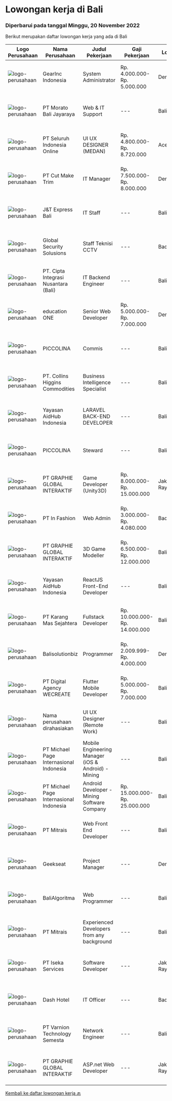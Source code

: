 
  # Lowongan kerja di Bali

  ### Diperbarui pada tanggal Minggu, 20 November 2022

  Berikut merupakan daftar lowongan kerja yang ada di Bali

  |Logo Perusahaan | Nama Perusahaan | Judul Pekerjaan | Gaji Pekerjaan | Lokasi | Deskripsi | Tanggal diunggah | Pranala |
  | -------------- | --------------- | --------------- | --------- | --------- | -------------- | ------- | ----------- |
  |![logo-perusahaan](https://i.ibb.co/sqvTCh9/112815900-stock-vector-no-image-available-icon-flat-vector.webp)|GearInc Indonesia|System Administrator|Rp. 4.000.000-Rp. 5.000.000|Denpasar|ABOUT USGear Inc is a US software engineering company started by industry veterans with 8+ years of Silicon Valley experience. We strive to provide...|Jumat, 18 November 2022|https://www.jobstreet.co.id/id/job/system-administrator-4099937?token=0~13ebbc09-9d3e-48f0-bc91-189a8bc47bfd&sectionRank=1&jobId=jobstreet-id-job-4099937|
|![logo-perusahaan](https://image-service-cdn.seek.com.au/11d5a41c0bded72d27bf2d54d7d0d8b8f9e28b7d/ee4dce1061f3f616224767ad58cb2fc751b8d2dc)|PT Morato Bali Jayaraya|Web & IT Support|---|Bali|Responsibilities:·        Website and software application designing, building, or maintaining.·        Using scripting or authoring languages,...|Jumat, 18 November 2022|https://www.jobstreet.co.id/id/job/web-it-support-4111319?token=0~13ebbc09-9d3e-48f0-bc91-189a8bc47bfd&sectionRank=2&jobId=jobstreet-id-job-4111319|
|![logo-perusahaan](https://image-service-cdn.seek.com.au/c768f0670f8f8212da7de609b6af9d0b2e5134cc/ee4dce1061f3f616224767ad58cb2fc751b8d2dc)|PT Seluruh Indonesia Online|UI UX DESIGNER (MEDAN)|Rp. 4.800.000-Rp. 8.720.000|Aceh|# Memiliki pengalaman di atas# Penempatan di kota Medan# Interview di lakukan secara Online dan Offline# Harus melewati tahapan seleksi sesuai sop...|Jumat, 18 November 2022|https://www.jobstreet.co.id/id/job/ui-ux-designer-medan-4111329?token=0~13ebbc09-9d3e-48f0-bc91-189a8bc47bfd&sectionRank=3&jobId=jobstreet-id-job-4111329|
|![logo-perusahaan](https://image-service-cdn.seek.com.au/96dc6d56307920705b85d5181a9dcf3f3abd280c/ee4dce1061f3f616224767ad58cb2fc751b8d2dc)|PT Cut Make Trim|IT Manager|Rp. 7.500.000-Rp. 8.000.000|Denpasar|Summary of Position:  Oversee and coordinate the planning, organizing, and maintenance essential IT operations including operating system, security...|Kamis, 17 November 2022|https://www.jobstreet.co.id/id/job/it-manager-4109837?token=0~13ebbc09-9d3e-48f0-bc91-189a8bc47bfd&sectionRank=4&jobId=jobstreet-id-job-4109837|
|![logo-perusahaan](https://i.ibb.co/sqvTCh9/112815900-stock-vector-no-image-available-icon-flat-vector.webp)|J&T Express Bali|IT Staff|---|Bali|Penempatan di Pemogan, Denpasar SelatanPendidikan S1 Teknik Informatika/Ilmu Komputer/Sistem Informasi/Manajemen Informatika (terbuka untuk Fresh...|Sabtu, 19 November 2022|https://www.jobstreet.co.id/id/job/it-staff-1033744905?token=0~13ebbc09-9d3e-48f0-bc91-189a8bc47bfd&sectionRank=5&jobId=jobstreet-id-job-1033744905|
|![logo-perusahaan](https://i.ibb.co/sqvTCh9/112815900-stock-vector-no-image-available-icon-flat-vector.webp)|Global Security Solusions|Staff Teknisi CCTV|---|Badung|We are hiring eletric technician for cctv Tau cara mengunakan alat Mahir Berbahasa Inggris Mahir dalam melakukan perkabelan dan cctv Profesional dalam...|Sabtu, 19 November 2022|https://www.jobstreet.co.id/id/job/staff-teknisi-cctv-1033582200?token=0~13ebbc09-9d3e-48f0-bc91-189a8bc47bfd&sectionRank=6&jobId=jobstreet-id-job-1033582200|
|![logo-perusahaan](https://image-service-cdn.seek.com.au/74ec2d3fbf2b4f74d355f854cd06678102564430/ee4dce1061f3f616224767ad58cb2fc751b8d2dc)|PT. Cipta Integrasi Nusantara (Bali)|IT Backend Engineer|---|Bali|Qualifications:  Graduated from major in computer science / software engineering / information technology Have experience with PostgreSQL Preferably...|Rabu, 16 November 2022|https://www.jobstreet.co.id/id/job/it-backend-engineer-4108682?token=0~13ebbc09-9d3e-48f0-bc91-189a8bc47bfd&sectionRank=7&jobId=jobstreet-id-job-4108682|
|![logo-perusahaan](https://image-service-cdn.seek.com.au/10dacad4af9d463d849f7c64075a5392b7214614/ee4dce1061f3f616224767ad58cb2fc751b8d2dc)|education ONE|Senior Web Developer|Rp. 5.000.000-Rp. 7.000.000|Denpasar|Job Description : Design website pages that are user-friendly, attractive, and engaging, while remaining true to the company brand and promoting the...|Kamis, 17 November 2022|https://www.jobstreet.co.id/id/job/senior-web-developer-4097169?token=0~13ebbc09-9d3e-48f0-bc91-189a8bc47bfd&sectionRank=8&jobId=jobstreet-id-job-4097169|
|![logo-perusahaan](https://i.ibb.co/sqvTCh9/112815900-stock-vector-no-image-available-icon-flat-vector.webp)|PICCOLINA|Commis|---|Bali|Qualifications- 2 year experience in the similar position- Good attitude and work ethics- Ability to work individually or in a team- Able to work on...|Sabtu, 19 November 2022|https://www.jobstreet.co.id/id/job/commis-1033773639?token=0~13ebbc09-9d3e-48f0-bc91-189a8bc47bfd&sectionRank=9&jobId=jobstreet-id-job-1033773639|
|![logo-perusahaan](https://image-service-cdn.seek.com.au/d826ce72898b852d1f28e2ccceafcb2d6253a43e/ee4dce1061f3f616224767ad58cb2fc751b8d2dc)|PT. Collins Higgins Commodities|Business Intelligence Specialist|---|Bali|CHC is seeking a skilled Analyst/Developer with minimum 3-5 years experience working with Power BI who has demonstrated experience in designing,...|Jumat, 18 November 2022|https://www.jobstreet.co.id/id/job/business-intelligence-specialist-4112348?token=0~13ebbc09-9d3e-48f0-bc91-189a8bc47bfd&sectionRank=10&jobId=jobstreet-id-job-4112348|
|![logo-perusahaan](https://image-service-cdn.seek.com.au/b8a60e8d6ca510696f33d15561863cf7825cf93a/ee4dce1061f3f616224767ad58cb2fc751b8d2dc)|Yayasan AidHub Indonesia|LARAVEL BACK-END DEVELOPER|---|Bali|Responsibilities: This role will report to the IT Manager Maintain and upgrade the software following deployment Develop individual functional...|Rabu, 16 November 2022|https://www.jobstreet.co.id/id/job/laravel-back-end-developer-4088973?token=0~13ebbc09-9d3e-48f0-bc91-189a8bc47bfd&sectionRank=11&jobId=jobstreet-id-job-4088973|
|![logo-perusahaan](https://i.ibb.co/sqvTCh9/112815900-stock-vector-no-image-available-icon-flat-vector.webp)|PICCOLINA|Steward|---|Bali|Qualifications- 2 year experience in the similar position- Good attitude and work ethics- Ability to work individually or in a team- Able to work on...|Sabtu, 19 November 2022|https://www.jobstreet.co.id/id/job/steward-1033773711?token=0~13ebbc09-9d3e-48f0-bc91-189a8bc47bfd&sectionRank=12&jobId=jobstreet-id-job-1033773711|
|![logo-perusahaan](https://image-service-cdn.seek.com.au/f9a751ea24d68e4658d0eb7882e2db58a9b95cb0/ee4dce1061f3f616224767ad58cb2fc751b8d2dc)|PT GRAPHIE GLOBAL INTERAKTIF|Game Developer (Unity3D)|Rp. 8.000.000-Rp. 15.000.000|Jakarta Raya|Deskripsi Pekerjaan : Usia maksimal 40 tahun Pendidikan terakhir minimal D3 Menyenangi dunia aplikasi komputer dan pembuatan game Mempunyai kemampuan...|Kamis, 17 November 2022|https://www.jobstreet.co.id/id/job/game-developer-unity3d-4097437?token=0~13ebbc09-9d3e-48f0-bc91-189a8bc47bfd&sectionRank=13&jobId=jobstreet-id-job-4097437|
|![logo-perusahaan](https://image-service-cdn.seek.com.au/99ccc0096dc1e58f96b75a1f238e7d9598eff05d/ee4dce1061f3f616224767ad58cb2fc751b8d2dc)|PT In Fashion|Web Admin|Rp. 3.000.000-Rp. 4.080.000|Badung|Roles and Responsibilities Updating the websites according to plan. Uploading products to our online store. Editing product images (creating banner,...|Kamis, 17 November 2022|https://www.jobstreet.co.id/id/job/web-admin-4098665?token=0~13ebbc09-9d3e-48f0-bc91-189a8bc47bfd&sectionRank=14&jobId=jobstreet-id-job-4098665|
|![logo-perusahaan](https://image-service-cdn.seek.com.au/f9a751ea24d68e4658d0eb7882e2db58a9b95cb0/ee4dce1061f3f616224767ad58cb2fc751b8d2dc)|PT GRAPHIE GLOBAL INTERAKTIF|3D Game Modeller|Rp. 6.500.000-Rp. 12.000.000|Bali|Job Responsibilities: Creating 3D Model character for game Smoothing a 3D file Editing 3D File UV Unwrap texturing Humanoid Rigging Required Software...|Rabu, 16 November 2022|https://www.jobstreet.co.id/id/job/3d-game-modeller-4095478?token=0~13ebbc09-9d3e-48f0-bc91-189a8bc47bfd&sectionRank=15&jobId=jobstreet-id-job-4095478|
|![logo-perusahaan](https://image-service-cdn.seek.com.au/e9f18f470a6962bbc865eb3b19b435e6ba2ab907/ee4dce1061f3f616224767ad58cb2fc751b8d2dc)|Yayasan AidHub Indonesia|ReactJS Front-End Developer|---|Bali|Responsibilities:This role will report to the IT Manager Maintain and upgrade the software following deployment Manage the end-to-end life cycle of...|Rabu, 16 November 2022|https://www.jobstreet.co.id/id/job/reactjs-front-end-developer-4088979?token=0~13ebbc09-9d3e-48f0-bc91-189a8bc47bfd&sectionRank=16&jobId=jobstreet-id-job-4088979|
|![logo-perusahaan](https://image-service-cdn.seek.com.au/46eaa99b480ebc058935ab7c7ca5cf5c2f46d6da/ee4dce1061f3f616224767ad58cb2fc751b8d2dc)|PT Karang Mas Sejahtera|Fullstack Developer|Rp. 10.000.000-Rp. 14.000.000|Bali|Job Description: Researching, designing, implementing, and managing software programs Testing and evaluating new programs Identifying areas for...|Rabu, 16 November 2022|https://www.jobstreet.co.id/id/job/fullstack-developer-4109385?token=0~13ebbc09-9d3e-48f0-bc91-189a8bc47bfd&sectionRank=17&jobId=jobstreet-id-job-4109385|
|![logo-perusahaan](https://i.ibb.co/sqvTCh9/112815900-stock-vector-no-image-available-icon-flat-vector.webp)|Balisolutionbiz|Programmer|Rp. 2.009.999-Rp. 4.000.000|Denpasar|Balisolutionbiz yang bergerak dibidang software development dan konsultan membutuhkan programmer webbase ataupun desktop.syarat : minimal lulusan SMK...|Kamis, 17 November 2022|https://www.jobstreet.co.id/id/job/programmer-4109874?token=0~13ebbc09-9d3e-48f0-bc91-189a8bc47bfd&sectionRank=18&jobId=jobstreet-id-job-4109874|
|![logo-perusahaan](https://image-service-cdn.seek.com.au/bbf730ee497faf25aafae93ef5a5b7da7c782a98/ee4dce1061f3f616224767ad58cb2fc751b8d2dc)|PT Digital Agency WECREATE|Flutter Mobile Developer|Rp. 5.000.000-Rp. 7.000.000|Bali|We are looking for an experienced Flutter Mobile Developer to help us complete a project. Its very important that you have experience with BLoC...|Kamis, 17 November 2022|https://www.jobstreet.co.id/id/job/flutter-mobile-developer-4097762?token=0~13ebbc09-9d3e-48f0-bc91-189a8bc47bfd&sectionRank=19&jobId=jobstreet-id-job-4097762|
|![logo-perusahaan](https://i.ibb.co/sqvTCh9/112815900-stock-vector-no-image-available-icon-flat-vector.webp)|Nama perusahaan dirahasiakan|UI UX Designer (Remote Work)|---|Bali|We are looking for UI/UX Designers to join our in-house product development team.Responsibilities include gathering user requirements, designing...|Senin, 14 November 2022|https://www.jobstreet.co.id/id/job/ui-ux-designer-remote-work-4104972?token=0~13ebbc09-9d3e-48f0-bc91-189a8bc47bfd&sectionRank=20&jobId=jobstreet-id-job-4104972|
|![logo-perusahaan](https://image-service-cdn.seek.com.au/6f9556b46c1b5cc7aedf100dfc0ed24c4de1fe86/ee4dce1061f3f616224767ad58cb2fc751b8d2dc)|PT Michael Page Internasional Indonesia|Mobile Engineering Manager (iOS & Android) - Mining|---|Bali|In this role, you will lead the Indonesian Software Team and work closely with Product Management and Subject Matter Experts (SMEs) to maintain and...|Selasa, 15 November 2022|https://www.jobstreet.co.id/id/job/mobile-engineering-manager-ios-android-mining-4107252?token=0~13ebbc09-9d3e-48f0-bc91-189a8bc47bfd&sectionRank=21&jobId=jobstreet-id-job-4107252|
|![logo-perusahaan](https://image-service-cdn.seek.com.au/6f9556b46c1b5cc7aedf100dfc0ed24c4de1fe86/ee4dce1061f3f616224767ad58cb2fc751b8d2dc)|PT Michael Page Internasional Indonesia|Android Developer - Mining Software Company|Rp. 15.000.000-Rp. 25.000.000|Bali|In this role, you will be working closely with subject matter experts to maintain and extend Discover Mobile features and create state of the art...|Selasa, 15 November 2022|https://www.jobstreet.co.id/id/job/android-developer-mining-software-company-4107084?token=0~13ebbc09-9d3e-48f0-bc91-189a8bc47bfd&sectionRank=22&jobId=jobstreet-id-job-4107084|
|![logo-perusahaan](https://image-service-cdn.seek.com.au/969b0c47f133a1e0155056a5d964c63953dd6304/ee4dce1061f3f616224767ad58cb2fc751b8d2dc)|PT Mitrais|Web Front End Developer|---|Bali|Build your Career with Mitrais! We're looking for Web Front End Developer to be part of our team. What will you be doing?  Coding high-quality...|Senin, 14 November 2022|https://www.jobstreet.co.id/id/job/web-front-end-developer-4104350?token=0~13ebbc09-9d3e-48f0-bc91-189a8bc47bfd&sectionRank=23&jobId=jobstreet-id-job-4104350|
|![logo-perusahaan](https://image-service-cdn.seek.com.au/a94166d692fda70a364e9d5191d7ced8a65f1597/ee4dce1061f3f616224767ad58cb2fc751b8d2dc)|Geekseat|Project Manager|---|Denpasar|Project Manager  The role of a Project Manager at Geekseat is managing your team by reporting and maintaining project timelines, minimising external...|Sabtu, 12 November 2022|https://www.jobstreet.co.id/id/job/project-manager-4092908?token=0~13ebbc09-9d3e-48f0-bc91-189a8bc47bfd&sectionRank=24&jobId=jobstreet-id-job-4092908|
|![logo-perusahaan](https://i.ibb.co/sqvTCh9/112815900-stock-vector-no-image-available-icon-flat-vector.webp)|BaliAlgoritma|Web Programmer|---|Bali|Web ProgrammerSyarat dan Ketentuan: Tinggal di Tabanan Bali Lulusan Diploma/S1 Informatika Paham HTML dan CSS Menguasai bahasa pemrograman PHP...|Senin, 14 November 2022|https://www.jobstreet.co.id/id/job/web-programmer-4106889?token=0~13ebbc09-9d3e-48f0-bc91-189a8bc47bfd&sectionRank=25&jobId=jobstreet-id-job-4106889|
|![logo-perusahaan](https://image-service-cdn.seek.com.au/969b0c47f133a1e0155056a5d964c63953dd6304/ee4dce1061f3f616224767ad58cb2fc751b8d2dc)|PT Mitrais|Experienced Developers from any background|---|Bali|Build your Career with Mitrais ! We're looking for experienced Software Engineers from any background to be part of our team. What will you be doing? ...|Senin, 14 November 2022|https://www.jobstreet.co.id/id/job/experienced-developers-from-any-background-4104343?token=0~13ebbc09-9d3e-48f0-bc91-189a8bc47bfd&sectionRank=26&jobId=jobstreet-id-job-4104343|
|![logo-perusahaan](https://image-service-cdn.seek.com.au/48f17f16a37d7ca19186c95222634d777fe9e0bf/ee4dce1061f3f616224767ad58cb2fc751b8d2dc)|PT Iseka Services|Software Developer|---|Jakarta Raya|PT Iseka Services is an exciting new technology provider whose main goal is to help companies of all sizes transfer to the Digital World utilising...|Sabtu, 12 November 2022|https://www.jobstreet.co.id/id/job/software-developer-4085280?token=0~13ebbc09-9d3e-48f0-bc91-189a8bc47bfd&sectionRank=27&jobId=jobstreet-id-job-4085280|
|![logo-perusahaan](https://i.ibb.co/sqvTCh9/112815900-stock-vector-no-image-available-icon-flat-vector.webp)|Dash Hotel|IT Officer|---|Badung|Candidate must possess at least Bachelor's Degree in Computer Science/Information Technology or equivalent. At least 2 Year(s) of working experience...|Kamis, 10 November 2022|https://www.jobstreet.co.id/id/job/it-officer-4101778?token=0~13ebbc09-9d3e-48f0-bc91-189a8bc47bfd&sectionRank=28&jobId=jobstreet-id-job-4101778|
|![logo-perusahaan](https://image-service-cdn.seek.com.au/375cecb905bde535223e037ad126fc87a8ab5d2d/ee4dce1061f3f616224767ad58cb2fc751b8d2dc)|PT Varnion Technology Semesta|Network Engineer|---|Bali|Job Description: Technical support client Standby shifting Installation Networking Hardware  Handling troubleshoot/problem solving...|Kamis, 10 November 2022|https://www.jobstreet.co.id/id/job/network-engineer-4103417?token=0~13ebbc09-9d3e-48f0-bc91-189a8bc47bfd&sectionRank=29&jobId=jobstreet-id-job-4103417|
|![logo-perusahaan](https://image-service-cdn.seek.com.au/f9a751ea24d68e4658d0eb7882e2db58a9b95cb0/ee4dce1061f3f616224767ad58cb2fc751b8d2dc)|PT GRAPHIE GLOBAL INTERAKTIF|ASP.net Web Developer|---|Jakarta Raya|Kualifikasi : Diutamakan yang sudah berpengalaman web programming minimal setahun Menyukai pekerjaan coding (pasion in coding) Bersemangat belajar...|Sabtu, 12 November 2022|https://www.jobstreet.co.id/id/job/asp.net-web-developer-4084510?token=0~13ebbc09-9d3e-48f0-bc91-189a8bc47bfd&sectionRank=30&jobId=jobstreet-id-job-4084510|


  [Kembali ke daftar lowongan kerja 🔙](../README.md#daftar-lowongan-kerja)
  